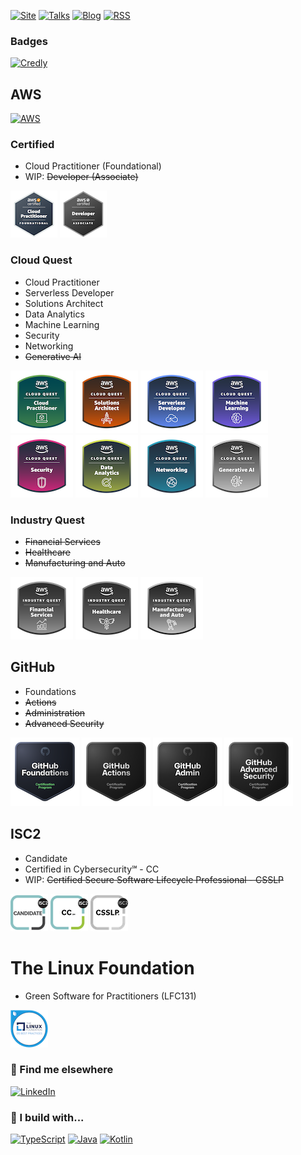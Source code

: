 [![Site](https://img.shields.io/badge/Site-ccc?style=for-the-badge)](https://alex-hedley.github.io/)
[![Talks](https://img.shields.io/badge/🎙️-Talks-ccc?style=for-the-badge)](https://alex-hedley.github.io/talks)
[![Blog](https://img.shields.io/badge/Blog-FFA500?style=for-the-badge)](https://alex-hedley.github.io/blog/)
[![RSS](https://img.shields.io/badge/RSS-FFA500?style=for-the-badge&logo=rss&logoColor=white)](https://alex-hedley.github.io/blog/feed.rss)

### Badges

[![Credly](https://img.shields.io/badge/Credly-FF6B00.svg?style=for-the-badge&logo=credly&logoColor=white)](https://www.credly.com/users/alexhedley/badges)

## AWS

[![AWS](https://img.shields.io/badge/-Amazon%20AWS-232F3E?style=for-the-badge&logo=Amazonaws&logoColor=amazonorange)](https://aws.amazon.com/)

### Certified

- Cloud Practitioner (Foundational)
- WIP: ~~Developer (Associate)~~

[![AWS Certified Cloud Practitioner](images/badges/aws/AWS-Certified-Cloud-Practitioner_badge.png "AWS Certified Cloud Practitioner")](https://aws.amazon.com/certification/certified-cloud-practitioner/)
[![AWS Certified Developer - Associate](images/badges/aws/AWS-Certified-Developer-Associate_badge.png "AWS Certified Developer - Associate")](https://aws.amazon.com/certification/certified-developer-associate/)

### Cloud Quest

- Cloud Practitioner
- Serverless Developer
- Solutions Architect
- Data Analytics
- Machine Learning
- Security
- Networking
- ~~Generative AI~~

<!-- [![Cloud Quest](images/badges/aws/cqallbadges4_c.png)](https://aws.amazon.com/training/digital/aws-cloud-quest/) -->
[![AWS Cloud Quest Cloud Practitioner](images/badges/aws/AWSCloudQuestCloudPractitioner.png "AWS Cloud Quest Cloud Practitioner")](https://aws.amazon.com/training/digital/aws-cloud-quest/)
[![AWS Cloud Quest Solutions Architect](images/badges/aws/AWSCloudQuestSolutionsArchitect.png "AWS Cloud Quest Solutions Architect")](https://aws.amazon.com/training/digital/aws-cloud-quest/)
[![AWS Cloud Quest Serverless Developer](images/badges/aws/AWSCloudQuestServerlessDeveloper.png "AWS Cloud Quest Serverless Developer")](https://aws.amazon.com/training/digital/aws-cloud-quest/)
[![AWS Cloud Quest Machine Learning](images/badges/aws/AWSCloudQuestMachineLearning.png "AWS Cloud Quest Machine Learning")](https://aws.amazon.com/training/digital/aws-cloud-quest/)
[![AWS Cloud Quest Security](images/badges/aws/AWSCloudQuestSecurity.png "AWS Cloud Quest Security")](https://aws.amazon.com/training/digital/aws-cloud-quest/)
[![AWS Cloud Quest Data Analytics](images/badges/aws/AWSCloudQuestDataAnalytics.png "AWS Cloud Quest Data Analytics")](https://aws.amazon.com/training/digital/aws-cloud-quest/)
[![AWS Cloud Quest Networking](images/badges/aws/AWSCloudQuestNetworking.png "AWS Cloud Quest Networking")](https://aws.amazon.com/training/digital/aws-cloud-quest/)
[![AWS Cloud Quest Generative AI](images/badges/aws/AWSCloudQuestGenerativeAI_BW.png "AWS Cloud Quest Generative AI")](https://aws.amazon.com/training/digital/aws-cloud-quest/)

### Industry Quest

- ~~Financial Services~~
- ~~Healthcare~~
- ~~Manufacturing and Auto~~

[![AWS Industry Quest Financial Services](images/badges/aws/IndustryQuest_FinancialServices_BW.png "AWS Industry Quest Financial Services")](https://aws.amazon.com/training/digital/aws-industry-quest/)
[![AWS Industry Quest Healthcare](images/badges/aws/IndustryQuest_Healthcare_BW.png "AWS Industry Quest Healthcare")](https://aws.amazon.com/training/digital/aws-industry-quest/)
[![AWS Industry Quest Manufacturing and Auto](images/badges/aws/IndustryQuest_ManufacturingAuto_BW.png "AWS Industry Quest Manufacturing and Auto")](https://aws.amazon.com/training/digital/aws-industry-quest/)

## GitHub

- Foundations
- ~~Actions~~
- ~~Administration~~
- ~~Advanced Security~~

[![Foundations](images/badges/github/gh-foundations.png "Foundations")](https://resources.github.com/learn/certifications/)
[![Actions](images/badges/github/gh-actions-bw.png "Actions")](https://resources.github.com/learn/certifications/)
[![Administration](images/badges/github/gh-administration-bw.png "Administration")](https://resources.github.com/learn/certifications/)
[![Advanced Security](images/badges/github/gh-advanced-security-bw.png "Advanced Security")](https://resources.github.com/learn/certifications/)

## ISC2

<!-- [![(ISC)²](https://img.shields.io/badge/(ISC)²-007054.svg?style=for-the-badge&logo=iscsquared&logoColor=white)](https://www.isc2.org/) -->

- Candidate
- Certified in Cybersecurity℠ - CC
- WIP: ~~Certified Secure Software Lifecycle Professional - CSSLP~~

[![ISC2 Candidate](images/badges/isc2/isc-candidate.png "ISC2 Candidate")](https://www.isc2.org/Membership)
[![ISC2 CC](images/badges/isc2/isc2-certified-in-cybersecurity-cc.png "ISC2 CC")](https://www.isc2.org/Certifications/CC)
[![ISC2 CSSLP](images/badges/isc2/isc2-certified-secure-software-lifecycle-professional-csslp.png "ISC2 CSSLP")](https://www.isc2.org/Certifications/CC)

# The Linux Foundation

- Green Software for Practitioners (LFC131)

[![LFC131: Green Software for Practitioners](images/badges/linuxfoundation/lfc131.png "LFC131: Green Software for Practitioners")](https://trainingportal.linuxfoundation.org/courses/green-software-for-practitioners-lfc131)

### 📢 Find me elsewhere

[![LinkedIn](https://img.shields.io/badge/LinkedIn-0077B5?style=for-the-badge&logo=linkedin&logoColor=white)](https://www.linkedin.com/in/alexhedley/)
<!-- [![A Cloud Guru](https://www.pluralsight.com/etc.clientlibs/pluralsight/clientlibs/clientlib-main/resources/images/favicons/favicon.ico)](https://learn.acloud.guru/profile/alexhedley) -->
<!-- ![Pluralsight](https://www.pluralsight.com/etc.clientlibs/pluralsight/clientlibs/clientlib-main/resources/images/favicons/favicon.ico)](https://app.pluralsight.com/profile/alex--hedley) -->

### 🚧 I build with...

[![TypeScript](https://img.shields.io/badge/TypeScript-007ACC?style=for-the-badge&logo=typescript&logoColor=white)](https://www.typescriptlang.org/)
[![Java](https://img.shields.io/badge/java-%23ED8B00.svg?style=for-the-badge&logo=OpenJDK&logoColor=white)](https://www.java.com/en/)
[![Kotlin](https://img.shields.io/badge/Kotlin-7F52FF?style=for-the-badge&logo=kotlin&logoColor=white)](https://kotlinlang.org/)
